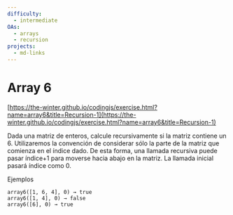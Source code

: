 ```yaml
---
difficulty:
  - intermediate
OAs:
  - arrays
  - recursion
projects:
  - md-links
---
```


# Array 6

[https://the-winter.github.io/codingjs/exercise.html?name=array6&title=Recursion-1](https://the-winter.github.io/codingjs/exercise.html?name=array6&title=Recursion-1)

Dada una matriz de enteros, calcule recursivamente si la matriz
contiene un 6. Utilizaremos la convención de considerar sólo la
parte de la matriz que comienza en el índice dado. De esta forma,
una llamada recursiva puede pasar índice+1 para moverse hacia
abajo en la matriz. La llamada inicial pasará índice como 0.

Ejemplos

    array6([1, 6, 4], 0) → true
    array6([1, 4], 0) → false
    array6([6], 0) → true
